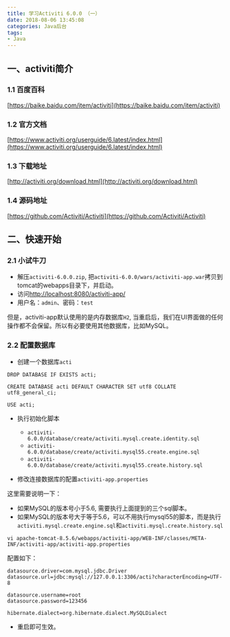 ```yaml
---
title: 学习Activiti 6.0.0 （一）
date: 2018-08-06 13:45:08
categories: Java后台
tags:
- Java
---
```


## 一、activiti简介
### 1.1 百度百科
[https://baike.baidu.com/item/activiti](https://baike.baidu.com/item/activiti)

### 1.2 官方文档
[https://www.activiti.org/userguide/6.latest/index.html](https://www.activiti.org/userguide/6.latest/index.html)

### 1.3 下载地址
[http://activiti.org/download.html](http://activiti.org/download.html)

### 1.4 源码地址
[https://github.com/Activiti/Activiti](https://github.com/Activiti/Activiti)

<!-- more -->

## 二、快速开始
### 2.1 小试牛刀
- 解压`activiti-6.0.0.zip`, 把`activiti-6.0.0/wars/activiti-app.war`拷贝到tomcat的webapps目录下，并启动。
- 访问[http://localhost:8080/activiti-app/](http://localhost:8080/activiti-app/)
- 用户名：`admin`、密码：`test`

但是，activiti-app默认使用的是内存数据库`H2`, 当重启后，我们在UI界面做的任何操作都不会保留。所以有必要使用其他数据库，比如MySQL。

### 2.2 配置数据库
- 创建一个数据库`acti`

```
DROP DATABASE IF EXISTS acti;

CREATE DATABASE acti DEFAULT CHARACTER SET utf8 COLLATE utf8_general_ci;

USE acti;
```

- 执行初始化脚本
    - `activiti-6.0.0/database/create/activiti.mysql.create.identity.sql`
    - `activiti-6.0.0/database/create/activiti.mysql55.create.engine.sql`
    - `activiti-6.0.0/database/create/activiti.mysql55.create.history.sql`
 
- 修改连接数据库的配置`activiti-app.properties`

这里需要说明一下：
- 如果MySQL的版本号小于5.6, 需要执行上面提到的三个sql脚本。
- 如果MySQL的版本号大于等于5.6，可以不用执行mysql55的脚本，而是执行`activiti.mysql.create.engine.sql`和`activiti.mysql.create.history.sql`

```
vi apache-tomcat-8.5.6/webapps/activiti-app/WEB-INF/classes/META-INF/activiti-app/activiti-app.properties
```

配置如下：

```
datasource.driver=com.mysql.jdbc.Driver
datasource.url=jdbc:mysql://127.0.0.1:3306/acti?characterEncoding=UTF-8

datasource.username=root
datasource.password=123456

hibernate.dialect=org.hibernate.dialect.MySQLDialect
```

- 重启即可生效。















